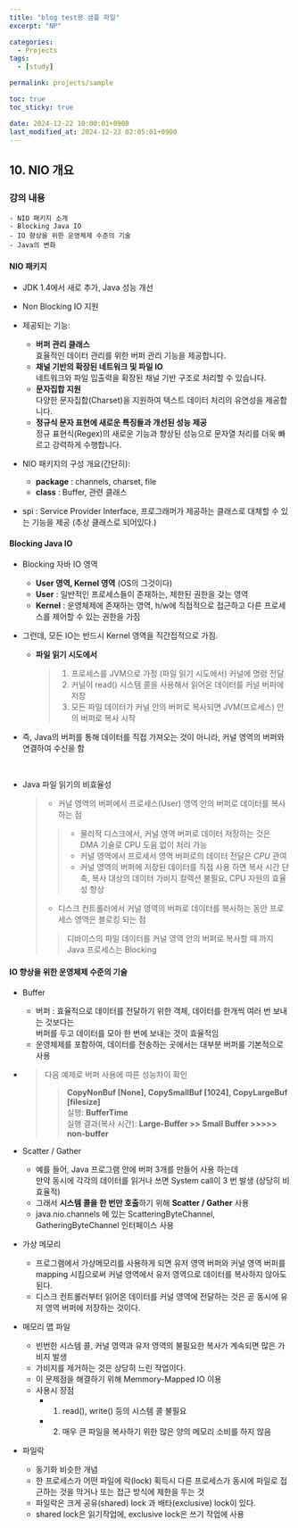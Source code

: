 ```yaml
---
title: "blog test용 샘플 파일"
excerpt: "NP"

categories:
  - Projects
tags:
  - [study]

permalink: projects/sample

toc: true
toc_sticky: true

date: 2024-12-22 10:00:01+0900
last_modified_at: 2024-12-23 02:05:01+0900
---
```


## 10. NIO 개요

### 강의 내용
```
- NIO 패키지 소개
- Blocking Java IO
- IO 향상을 위한 운영체제 수준의 기술
- Java의 변화
```

#### NIO 패키지
- JDK 1.4에서 새로 추가, Java 성능 개선
- Non Blocking IO 지원
- 제공되는 기능:
    - **버퍼 관리 클래스**  
      효율적인 데이터 관리를 위한 버퍼 관리 기능을 제공합니다.
    - **채널 기반의 확장된 네트워크 및 파일 IO**  
      네트워크와 파일 입출력을 확장된 채널 기반 구조로 처리할 수 있습니다.
    - **문자집합 지원**  
      다양한 문자집합(Charset)을 지원하여 텍스트 데이터 처리의 유연성을 제공합니다.
    - **정규식 문자 표현에 새로운 특징들과 개선된 성능 제공**  
      정규 표현식(Regex)의 새로운 기능과 향상된 성능으로 문자열 처리를 더욱 빠르고 강력하게 수행합니다.

      
- NIO 패키지의 구성 개요(간단히):
  - **package** : channels, charset, file
  - **class** : Buffer, 관련 클래스
- spi : Service Provider Interface, 프로그래머가 제공하는 클래스로 대체할 수 있는 기능을 제공 (추상 클래스로 되어있다.)

#### Blocking Java IO
- Blocking 자바 IO 영역
  - **User 영역, Kernel 영역**  (OS의 그것이다)
  - **User** : 일반적인 프로세스들이 존재하는, 제한된 권한을 갖는 영역
  - **Kernel** : 운영체제에 존재하는 영역, h/w에 직접적으로 접근하고 다른 프로세스를 제어할 수 있는 권한을 가짐


- 그런데, 모든 IO는 반드시 Kernel 영역을 직간접적으로 가짐.

  - **파일 읽기 시도에서**
    > 1. 프로세스를 JVM으로 가정 (파일 읽기 시도에서) 커널에 명령 전달 
    > 2. 커널이 read() 시스템 콜을 사용해서 읽어온 데이터를 커널 버퍼에 저장 
    > 3. 모든 파일 데이터가 커널 안의 버퍼로 복사되면 JVM(프로세스) 안의 버퍼로 복사 시작

- 즉, Java의 버퍼를 통해 데이터를 직접 가져오는 것이 아니라, 커널 영역의 버퍼와 연결하여 수신을 함

<br>

- Java 파일 읽기의 비효율성
    > - 커널 영역의 버퍼에서 프로세스(User) 영역 안의 버퍼로 데이터를 복사하는 점
    > > - 물리적 디스크에서, 커널 영역 버퍼로 데이터 저장하는 것은 DMA 기술로 CPU 도움 없이 처리 가능
    > > - 커널 영역에서 프로세서 영역 버퍼로의 데이터 전달은 *CPU* 관여
    > > - 커널 영역의 버퍼에 저장된 데이터를 직접 사용 하면 복사 시간 단축, 복사 대상의 데이터 가비지 컬렉션 불필요, CPU 자원의 효율성 향상
    > - 디스크 컨트롤러에서 커널 영역의 버퍼로 데이터를 복사하는 동안 프로세스 영역은 블로킹 되는 점 
    > >디바이스의 파일 데이터를 커널 영역 안의 버퍼로 복사할 때 까지 Java 프로세스는 Blocking

#### IO 향상을 위한 운영체제 수준의 기술
- Buffer
  - 버퍼 : 효율적으로 데이터를 전달하기 위한 객체, 데이터를 한개씩 여러 번 보내는 것보다는<br> 버퍼를 두고 데이터를 모아 한 번에 보내는 것이 효율적임
  - 운영체제를 포함하여, 데이터를 전송하는 곳에서는 대부분 버퍼를 기본적으로 사용

- > 다음 예제로 버퍼 사용에 따른 성능차이 확인
  > > **CopyNonBuf [None], CopySmallBuf [1024],  CopyLargeBuf [filesize]**
  > > <br> 실행: **BufferTime** 
  > > <br> 실행 결과(복사 시간): **Large-Buffer >> Small Buffer >>>>> non-buffer**
  
- Scatter / Gather
  - 예를 들어, Java 프로그램 안에 버퍼 3개를 만들어 사용 하는데 <br>
  만약 동시에 각각의 데이터를 읽거나 쓰면 System call이 3 번 발생 (상당히 비효율적) <br>
  - 그래서 **시스템 콜을 한 번만 호출**하기 위해 **Scatter / Gather** 사용 <br>
  - java.nio.channels 에 있는 ScatteringByteChannel, GatheringByteChannel 인터페이스 사용


- 가상 메모리
  - 프로그램에서 가상메모리를 사용하게 되면 유저 영역 버퍼와 커널 영역 버퍼를 mapping 시킴으로써 커널 영역에서 유저 영역으로 데이터를 복사하지 않아도 된다.
  - 디스크 컨트롤러부터 읽어온 데이터를 커널 영역에 전달하는 것은 곧 동시에 유저 영역 버퍼에 저장하는 것이다.

- 매모리 맵 파일
  - 빈번한 시스템 콜, 커널 영역과 유저 영역의 불필요한 복사가 계속되면 많은 가비지 발생
  - 가비지를 제거하는 것은 상당히 느린 작업이다.
  - 이 문제점을 해결하기 위해 Memmory-Mapped IO 이용
  - 사용시 장점
    - 1. read(), write() 등의 시스템 콜 불필요
    - 2. 매우 큰 파일을 복사하기 위한 많은 양의 메모리 소비를 하지 않음


- 파일락
  - 동기화 비슷한 개념
  - 한 프로세스가 어떤 파일에 락(lock) 획득시 다른 프로세스가 동시에 파일로 접근하는 것을 막거나 또는 접근 방식에 제한을 두는 것
  - 파일락은 크게 공유(shared) lock 과 배타(exclusive) lock이 있다.
  - shared lock은 읽기작업에, exclusive lock은 쓰기 작업에 사용